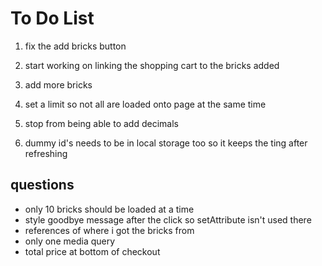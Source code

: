 # To Do List

1. fix the add bricks button

2. start working on linking the shopping cart to the bricks added

3. add more bricks

4. set a limit so not all are loaded onto page at the same time

5. stop from being able to add decimals

6. dummy id's needs to be in local storage too so it keeps the ting after refreshing

## questions

* only 10 bricks should be loaded at a time
* style goodbye message after the click so setAttribute isn't used there
* references of where i got the bricks from
* only one media query
* total price at bottom of checkout